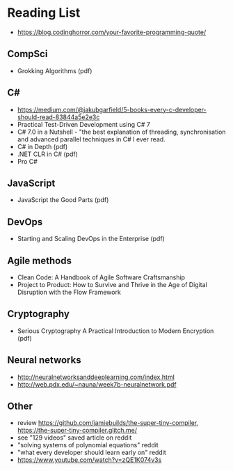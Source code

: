 # Reading List

- https://blog.codinghorror.com/your-favorite-programming-quote/

## CompSci
- Grokking Algorithms (pdf)

## C#
- https://medium.com/@jakubgarfield/5-books-every-c-developer-should-read-83844a5e2e3c
- Practical Test-Driven Development using C# 7
- C# 7.0 in a Nutshell - "the best explanation of threading, synchronisation and advanced parallel techniques in C# I ever read.
- C# in Depth (pdf)
- .NET CLR in C# (pdf)
- Pro C#

## JavaScript
- JavaScript the Good Parts (pdf)

## DevOps
- Starting and Scaling DevOps in the Enterprise (pdf)

## Agile methods
- Clean Code: A Handbook of Agile Software Craftsmanship
- Project to Product: How to Survive and Thrive in the Age of Digital Disruption with the Flow Framework

## Cryptography
- Serious Cryptography A Practical Introduction to Modern Encryption (pdf)

## Neural networks
- http://neuralnetworksanddeeplearning.com/index.html
- http://web.pdx.edu/~nauna/week7b-neuralnetwork.pdf

## Other
- review https://github.com/jamiebuilds/the-super-tiny-compiler, https://the-super-tiny-compiler.glitch.me/
- see "129 videos" saved article on reddit
- "solving systems of polynomial equations" reddit
- "what every developer should learn early on" reddit
- https://www.youtube.com/watch?v=zQE1K074v3s
